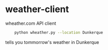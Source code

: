 # weather-client
wheather.com API client

```bash
	python wheather.py --location Dunkerque
```
tells you tommorrow's weather in Dunkerque